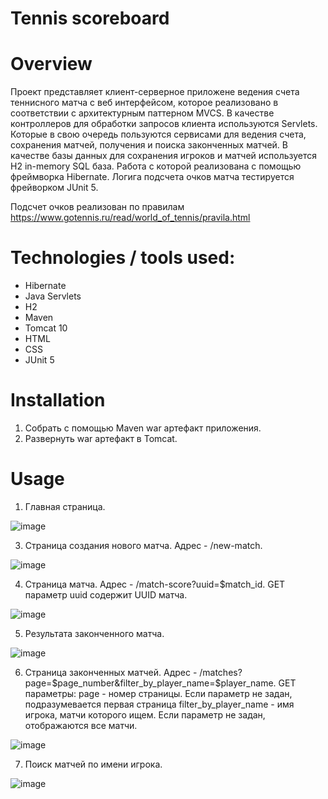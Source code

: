 # Tennis scoreboard

# Overview
Проект представляет клиент-серверное приложене ведения счета теннисного матча с веб интерфейсом, которое реализовано в соответствии с архитектурным паттерном MVCS.
В качестве контроллеров для обработки запросов клиента используются Servlets. Которые в свою очередь пользуются сервисами для ведения счета, сохранения матчей,
получения и поиска законченных матчей. В качестве базы данных для сохранения игроков и матчей используется H2 in-memory SQL база.
Работа с которой реализована с помощью фреймворка Hibernate. Логига подсчета очков матча тестируется фрейворком JUnit 5.

Подсчет очков реализован по правилам https://www.gotennis.ru/read/world_of_tennis/pravila.html

# Technologies / tools used:
- Hibernate
- Java Servlets
- H2
- Maven
- Tomcat 10
- HTML
- CSS
- JUnit 5

# Installation
1. Собрать c помощью Maven war артефакт приложения.
2. Развернуть war артефакт в Tomcat.

# Usage
1. Главная страница.

  ![image](https://github.com/Nikitavj/Scoreboard/assets/134765675/6b1a31fb-0ff3-4f7e-8a31-f2f184f17663)

3. Страница создания нового матча.
  Адрес - /new-match.

  ![image](https://github.com/Nikitavj/Scoreboard/assets/134765675/e87a903d-0803-4ba5-91e6-588d0190ec36)

4. Страница матча.
   Адрес - /match-score?uuid=$match_id. GET параметр uuid содержит UUID матча.
   
  ![image](https://github.com/Nikitavj/Scoreboard/assets/134765675/fd4de6a5-0097-43f1-a6be-5ebfafcab7d8)

5. Результата законченного матча.

  ![image](https://github.com/Nikitavj/Scoreboard/assets/134765675/4558ebfe-8eb6-45b7-aef7-16ef3955ca30)

6. Страница законченных матчей.
   Адрес - /matches?page=$page_number&filter_by_player_name=$player_name. GET параметры:
    page - номер страницы. Если параметр не задан, подразумевается первая страница
    filter_by_player_name - имя игрока, матчи которого ищем. Если параметр не задан, отображаются все матчи.
   
![image](https://github.com/Nikitavj/Scoreboard/assets/134765675/29817d59-0cc5-4564-bf1e-846e9e19859c)

7. Поиск матчей по имени игрока.
   
  ![image](https://github.com/Nikitavj/Scoreboard/assets/134765675/152209ca-ab29-48d4-9f35-7bec72fa71aa)

